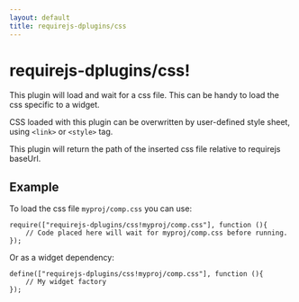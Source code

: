 ```yaml
---
layout: default
title: requirejs-dplugins/css
---
```


# requirejs-dplugins/css!

This plugin will load and wait for a css file. This can be handy to load the css
specific to a widget.

CSS loaded with this plugin can be overwritten by user-defined style sheet, using `<link>` or `<style>` tag.

This plugin will return the path of the inserted css file relative to requirejs baseUrl.

## Example

To load the css file `myproj/comp.css` you can use:
```
require(["requirejs-dplugins/css!myproj/comp.css"], function (){
	// Code placed here will wait for myproj/comp.css before running.
});
```

Or as a widget dependency:

```
define(["requirejs-dplugins/css!myproj/comp.css"], function (){
	// My widget factory
});
```

